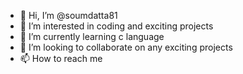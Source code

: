 - 👋 Hi, I’m @soumdatta81
- 👀 I’m interested in coding and exciting projects 
- 🌱 I’m currently learning c language 
- 💞️ I’m looking to collaborate on any exciting projects
- 📫 How to reach me 

<!---
soumdatta81/soumdatta81 is a ✨ special ✨ repository because its `README.md` (this file) appears on your GitHub profile.
You can click the Preview link to take a look at your changes.
--->
